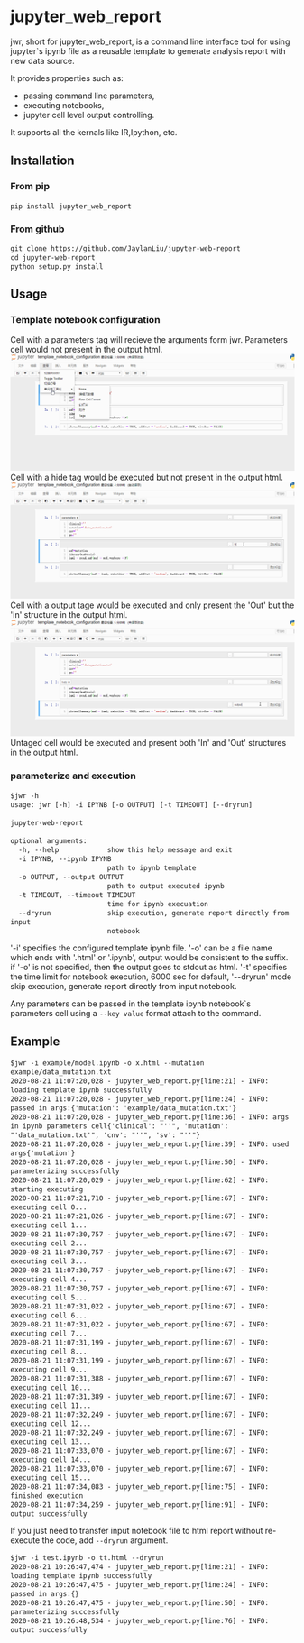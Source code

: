 # jupyter_web_report
jwr, short for jupyter_web_report, is a command line interface tool for using jupyter`s ipynb file as a reusable template to generate analysis report with new data source.

It provides properties such as:
- passing command line parameters, 
- executing notebooks, 
- jupyter cell level output controlling.

It supports all the kernals like IR,Ipython, etc.

## Installation

### From pip
```
pip install jupyter_web_report
```

### From github
```
git clone https://github.com/JaylanLiu/jupyter-web-report
cd jupyter-web-report
python setup.py install
```

## Usage 

### Template notebook configuration
Cell with a parameters tag will recieve the arguments form jwr. Parameters cell would not present in the output html. 
![parameters](imgs/template_notebook_configuration.gif)
Cell with a hide tag would be executed but not present in the output html.
![hide](imgs/template_notebook_configuration2.gif)
Cell with a output tage would be executed and only present the 'Out' but the 'In' structure in the output html.
![output](imgs/template_notebook_configuration3.gif)
Untaged cell would be executed and present both 'In' and 'Out' structures in the output html.



### parameterize and execution
```
$jwr -h
usage: jwr [-h] -i IPYNB [-o OUTPUT] [-t TIMEOUT] [--dryrun]

jupyter-web-report

optional arguments:
  -h, --help            show this help message and exit
  -i IPYNB, --ipynb IPYNB
                        path to ipynb template
  -o OUTPUT, --output OUTPUT
                        path to output executed ipynb
  -t TIMEOUT, --timeout TIMEOUT
                        time for ipynb execuation
  --dryrun              skip execution, generate report directly from input
                        notebook
```
'-i' specifies the configured template ipynb file. '-o' can be a file name which ends with '.html' or '.ipynb', output would be consistent to the suffix. if '-o' is not specified, then the output goes to stdout as html. '-t' specifies the time limit for notebook execution, 6000 sec for default, '--dryrun' mode skip execution, generate report directly from input notebook.

Any parameters can be passed in the template ipynb notebook\`s parameters cell using a `--key value` format attach to the command.

## Example
```
$jwr -i example/model.ipynb -o x.html --mutation example/data_mutation.txt 
2020-08-21 11:07:20,028 - jupyter_web_report.py[line:21] - INFO: loading template ipynb successfully
2020-08-21 11:07:20,028 - jupyter_web_report.py[line:24] - INFO: passed in args:{'mutation': 'example/data_mutation.txt'}
2020-08-21 11:07:20,028 - jupyter_web_report.py[line:36] - INFO: args in ipynb parameters cell{'clinical': "''", 'mutation': "'data_mutation.txt'", 'cnv': "''", 'sv': "''"}
2020-08-21 11:07:20,028 - jupyter_web_report.py[line:39] - INFO: used args{'mutation'}
2020-08-21 11:07:20,028 - jupyter_web_report.py[line:50] - INFO: parameterizing successfully
2020-08-21 11:07:20,029 - jupyter_web_report.py[line:62] - INFO: starting executing
2020-08-21 11:07:21,710 - jupyter_web_report.py[line:67] - INFO: executing cell 0...
2020-08-21 11:07:21,826 - jupyter_web_report.py[line:67] - INFO: executing cell 1...
2020-08-21 11:07:30,757 - jupyter_web_report.py[line:67] - INFO: executing cell 2...
2020-08-21 11:07:30,757 - jupyter_web_report.py[line:67] - INFO: executing cell 3...
2020-08-21 11:07:30,757 - jupyter_web_report.py[line:67] - INFO: executing cell 4...
2020-08-21 11:07:30,757 - jupyter_web_report.py[line:67] - INFO: executing cell 5...
2020-08-21 11:07:31,022 - jupyter_web_report.py[line:67] - INFO: executing cell 6...
2020-08-21 11:07:31,022 - jupyter_web_report.py[line:67] - INFO: executing cell 7...
2020-08-21 11:07:31,199 - jupyter_web_report.py[line:67] - INFO: executing cell 8...
2020-08-21 11:07:31,199 - jupyter_web_report.py[line:67] - INFO: executing cell 9...
2020-08-21 11:07:31,388 - jupyter_web_report.py[line:67] - INFO: executing cell 10...
2020-08-21 11:07:31,389 - jupyter_web_report.py[line:67] - INFO: executing cell 11...
2020-08-21 11:07:32,249 - jupyter_web_report.py[line:67] - INFO: executing cell 12...
2020-08-21 11:07:32,249 - jupyter_web_report.py[line:67] - INFO: executing cell 13...
2020-08-21 11:07:33,070 - jupyter_web_report.py[line:67] - INFO: executing cell 14...
2020-08-21 11:07:33,070 - jupyter_web_report.py[line:67] - INFO: executing cell 15...
2020-08-21 11:07:34,083 - jupyter_web_report.py[line:75] - INFO: finished execution
2020-08-21 11:07:34,259 - jupyter_web_report.py[line:91] - INFO: output successfully
```
If you just need to transfer input notebook file to html report without re-execute the code, add `--dryrun` argument.
```
$jwr -i test.ipynb -o tt.html --dryrun
2020-08-21 10:26:47,474 - jupyter_web_report.py[line:21] - INFO: loading template ipynb successfully
2020-08-21 10:26:47,475 - jupyter_web_report.py[line:24] - INFO: passed in args:{}
2020-08-21 10:26:47,475 - jupyter_web_report.py[line:50] - INFO: parameterizing successfully
2020-08-21 10:26:48,534 - jupyter_web_report.py[line:76] - INFO: output successfully
```